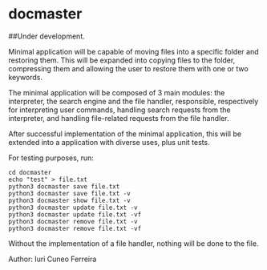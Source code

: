 # docmaster

##Under development.

Minimal application will be capable of moving files into a specific folder and
restoring them. This will be expanded into copying files to the folder,
compressing them and allowing the user to restore them with one or two keywords.

The minimal application will be composed of 3 main modules: the interpreter, the
search engine and the file handler, responsible, respectively for interpreting
user commands, handling search requests from the interpreter, and handling
file-related requests from the file handler.

After successful implementation of the minimal application, this will be
extended into a application with diverse uses, plus unit tests.

For testing purposes, run:

```
cd docmaster
echo "test" > file.txt
python3 docmaster save file.txt
python3 docmaster save file.txt -v
python3 docmaster show file.txt -v
python3 docmaster update file.txt -v
python3 docmaster update file.txt -vf
python3 docmaster remove file.txt -v
python3 docmaster remove file.txt -vf
```

Without the implementation of a file handler, nothing will be done to the file.

Author: Iuri Cuneo Ferreira
